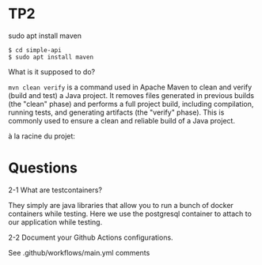 # TP2

sudo apt install maven

```
$ cd simple-api
$ sudo apt install maven
```

What is it supposed to do?

`mvn clean verify` is a command used in Apache Maven to clean and verify (build and test) a Java project. It removes files generated in previous builds (the "clean" phase) and performs a full project build, including compilation, running tests, and generating artifacts (the "verify" phase). This is commonly used to ensure a clean and reliable build of a Java project.

à la racine du projet:




# Questions

2-1 What are testcontainers?

They simply are java libraries that allow you to run a bunch of docker containers while testing. Here we use the postgresql container to attach to our application while testing.

2-2 Document your Github Actions configurations.

See .github/workflows/main.yml comments